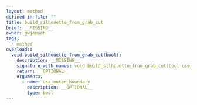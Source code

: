 ```yaml
---
layout: method
defined-in-file: ""
title: build_silhouette_from_grab_cut
brief: __MISSING__
owner: gwjensen
tags:
  - method
overloads:
  void build_silhouette_from_grab_cut(bool):
    description: __MISSING__
    signature_with_names: void build_silhouette_from_grab_cut(bool use_outer_boundary)
    return: __OPTIONAL__
    arguments:
      - name: use_outer_boundary
        description: __OPTIONAL__
        type: bool
---
```

